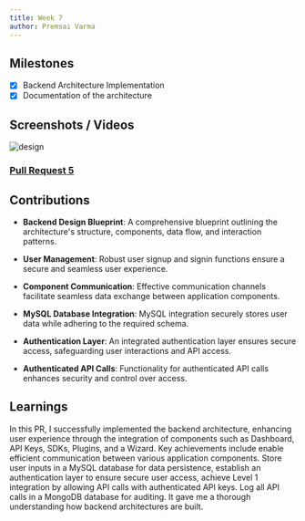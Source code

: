 ```yaml
---
title: Week 7
author: Premsai Varma 
---
```


## Milestones
- [x] Backend Architecture Implementation
- [x] Documentation of the architecture

## Screenshots / Videos 

![design](https://github.com/beckn/beckn-in-a-box/assets/110842297/fec609cc-5c7b-4aab-b360-84c8a95797ed)

### [Pull Request 5](https://github.com/beckn/beckn-in-a-box/pull/21) 

## Contributions
- **Backend Design Blueprint**: A comprehensive blueprint outlining the architecture's structure, components, data flow, and interaction patterns.

- **User Management**: Robust user signup and signin functions ensure a secure and seamless user experience.

- **Component Communication**: Effective communication channels facilitate seamless data exchange between application components.

- **MySQL Database Integration**: MySQL integration securely stores user data while adhering to the required schema.

- **Authentication Layer**: An integrated authentication layer ensures secure access, safeguarding user interactions and API access.

- **Authenticated API Calls**: Functionality for authenticated API calls enhances security and control over access.


## Learnings
In this PR, I successfully implemented the backend architecture, enhancing user experience through the integration of components such as Dashboard, API Keys, SDKs, Plugins, and a Wizard. Key achievements include enable efficient communication between various application components. Store user inputs in a MySQL database for data persistence, establish an authentication layer to ensure secure user access, achieve Level 1 integration by allowing API calls with authenticated API keys. Log all API calls in a MongoDB database for auditing. It gave me a thorough understanding how backend architectures are built. 